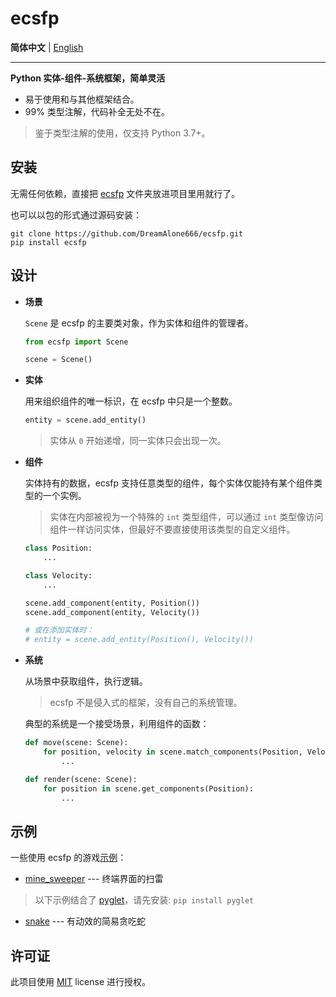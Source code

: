 # ecsfp

**简体中文** | [English](/README_EN.md)

---

**Python 实体-组件-系统框架，简单灵活**

- 易于使用和与其他框架结合。
- 99% 类型注解，代码补全无处不在。

> 鉴于类型注解的使用，仅支持 Python 3.7+。

## 安装

无需任何依赖，直接把 [ecsfp](/ecsfp) 文件夹放进项目里用就行了。

也可以以包的形式通过源码安装：

```shell
git clone https://github.com/DreamAlone666/ecsfp.git
pip install ecsfp
```

## 设计

- **场景**

    `Scene` 是 ecsfp 的主要类对象，作为实体和组件的管理者。

    ```python
    from ecsfp import Scene

    scene = Scene()
    ```

- **实体**

    用来组织组件的唯一标识，在 ecsfp 中只是一个整数。

    ```python
    entity = scene.add_entity()
    ```

    > 实体从 `0` 开始递增，同一实体只会出现一次。

- **组件**

    实体持有的数据，ecsfp 支持任意类型的组件，每个实体仅能持有某个组件类型的一个实例。

    > 实体在内部被视为一个特殊的 `int` 类型组件，可以通过 `int` 类型像访问组件一样访问实体，但最好不要直接使用该类型的自定义组件。

    ```python
    class Position:
        ...

    class Velocity:
        ...

    scene.add_component(entity, Position())
    scene.add_component(entity, Velocity())

    # 或在添加实体时：
    # entity = scene.add_entity(Position(), Velocity())
    ```

- **系统**

    从场景中获取组件，执行逻辑。

    > ecsfp 不是侵入式的框架，没有自己的系统管理。

    典型的系统是一个接受场景，利用组件的函数：

    ```python
    def move(scene: Scene):
        for position, velocity in scene.match_components(Position, Velocity):
            ...

    def render(scene: Scene):
        for position in scene.get_components(Position):
            ...
    ```

## 示例

一些使用 ecsfp 的游戏[示例](/examples/)：

- [mine_sweeper](/examples/mine_sweeper.py) --- 终端界面的扫雷

> 以下示例结合了 [pyglet](https://github.com/pyglet/pyglet)，请先安装:
    `pip install pyglet`

- [snake](/examples/snake.py) --- 有动效的简易贪吃蛇

## 许可证

此项目使用 [MIT](/LICENSE) license 进行授权。